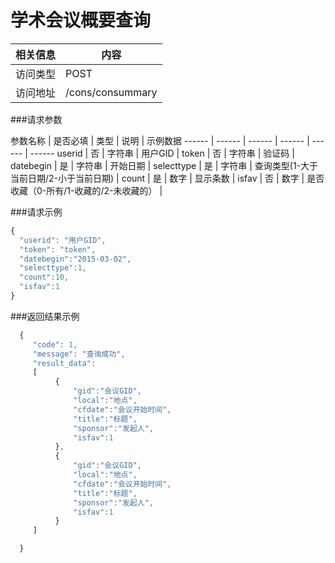 # 学术会议概要查询
 相关信息 | 内容
 ------ | ------
 访问类型 | POST
 访问地址 | /cons/consummary

###请求参数

 参数名称 | 是否必填 | 类型 | 说明 | 示例数据
 ------ | ------ | ------ | ------ | ------ | ------
 userid | 否 | 字符串 | 用户GID | 
 token | 否 | 字符串 | 验证码 | 
 datebegin | 是 | 字符串 | 开始日期 | 
 selecttype | 是 | 字符串 | 查询类型(1-大于当前日期/2-小于当前日期) | 
 count | 是 | 数字 | 显示条数 | 
 isfav | 否 | 数字 | 是否收藏（0-所有/1-收藏的/2-未收藏的） | 

###请求示例
```javascript
{
  "userid": "用户GID",
  "token": "token",
  "datebegin":"2015-03-02",
  "selecttype":1,
  "count":10,
  "isfav":1
}
```

###返回结果示例

```javascript
  {
     "code": 1,
     "message": "查询成功",
     "result_data":
     [
          {
              "gid":"会议GID",
              "local":"地点",
              "cfdate":"会议开始时间",
              "title":"标题",
              "sponsor":"发起人",
              "isfav":1
          },
          {
              "gid":"会议GID",
              "local":"地点",
              "cfdate":"会议开始时间",
              "title":"标题",
              "sponsor":"发起人",
              "isfav":1
          }
     ]

  }



```
